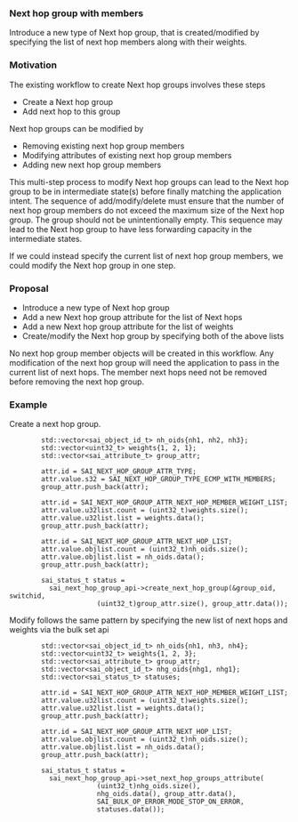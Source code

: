 ### Next hop group with members

Introduce a new type of Next hop group, that is created/modified by specifying the list of next hop members along with their weights.

### Motivation

The existing workflow to create Next hop groups involves these steps
* Create a Next hop group
* Add next hop to this group

Next hop groups can be modified by
* Removing existing next hop group members
* Modifying attributes of existing next hop group members
* Adding new next hop group members

This multi-step process to modify Next hop groups can lead to the Next hop group to be in intermediate state(s) before finally matching the application intent. The sequence of add/modify/delete must ensure that the number of next hop group members do not exceed the maximum size of the Next hop group. The group should not be unintentionally empty. This sequence may lead to the Next hop group to have less forwarding capacity in the intermediate states.

If we could instead specify the current list of next hop group members, we could modify the Next hop group in one step.

### Proposal

* Introduce a new type of Next hop group
* Add a new Next hop group attribute for the list of Next hops
* Add a new Next hop group attribute for the list of weights
* Create/modify the Next hop group by specifying both of the above lists

No next hop group member objects will be created in this workflow.
Any modification of the next hop group will need the application to pass in the
current list of next hops.
The member next hops need not be removed before removing the next hop group.

### Example

Create a next hop group.

```
        std::vector<sai_object_id_t> nh_oids{nh1, nh2, nh3};
        std::vector<uint32_t> weights{1, 2, 1};
        std::vector<sai_attribute_t> group_attr;

        attr.id = SAI_NEXT_HOP_GROUP_ATTR_TYPE;
        attr.value.s32 = SAI_NEXT_HOP_GROUP_TYPE_ECMP_WITH_MEMBERS;
        group_attr.push_back(attr);

        attr.id = SAI_NEXT_HOP_GROUP_ATTR_NEXT_HOP_MEMBER_WEIGHT_LIST;
        attr.value.u32list.count = (uint32_t)weights.size();
        attr.value.u32list.list = weights.data();
        group_attr.push_back(attr);

        attr.id = SAI_NEXT_HOP_GROUP_ATTR_NEXT_HOP_LIST;
        attr.value.objlist.count = (uint32_t)nh_oids.size();
        attr.value.objlist.list = nh_oids.data();
        group_attr.push_back(attr);

        sai_status_t status =
          sai_next_hop_group_api->create_next_hop_group(&group_oid, switchid,
                      (uint32_t)group_attr.size(), group_attr.data());
```

Modify follows the same pattern by specifying the new list of next hops and weights via the bulk set api

```
        std::vector<sai_object_id_t> nh_oids{nh1, nh3, nh4};
        std::vector<uint32_t> weights{1, 2, 3};
        std::vector<sai_attribute_t> group_attr;
        std::vector<sai_object_id_t> nhg_oids{nhg1, nhg1};
        std::vector<sai_status_t> statuses;

        attr.id = SAI_NEXT_HOP_GROUP_ATTR_NEXT_HOP_MEMBER_WEIGHT_LIST;
        attr.value.u32list.count = (uint32_t)weights.size();
        attr.value.u32list.list = weights.data();
        group_attr.push_back(attr);

        attr.id = SAI_NEXT_HOP_GROUP_ATTR_NEXT_HOP_LIST;
        attr.value.objlist.count = (uint32_t)nh_oids.size();
        attr.value.objlist.list = nh_oids.data();
        group_attr.push_back(attr);

        sai_status_t status =
          sai_next_hop_group_api->set_next_hop_groups_attribute(
                      (uint32_t)nhg_oids.size(),
                      nhg_oids.data(), group_attr.data(),
                      SAI_BULK_OP_ERROR_MODE_STOP_ON_ERROR,
                      statuses.data());
```
